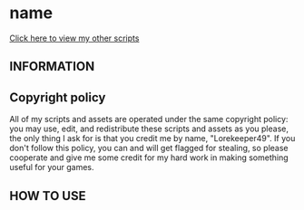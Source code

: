 # name

[Click here to view my other scripts](https://github.com/Lorekeeper49/Loki-s-Ren-Py-scripts)

## INFORMATION



## Copyright policy

All of my scripts and assets are operated under the same copyright policy: you may use, edit, and redistribute these scripts and assets as you please, the only thing I ask for is that you credit me by name, "Lorekeeper49".  If you don't follow this policy, you can and will get flagged for stealing, so please cooperate and give me some credit for my hard work in making something useful for your games.

## HOW TO USE


